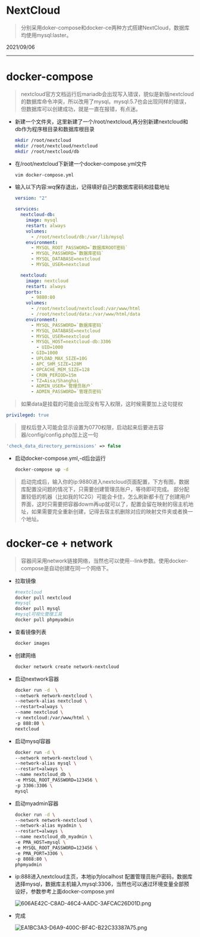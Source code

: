 # NextCloud

> 分别采用doker-compose和docker-ce两种方式搭建NextCloud，数据库均使用mysql:laster。

2021/09/06 

---

# docker-compose

> nextcloud官方文档运行后mariadb会出现写入错误，貌似是新版nextcloud的数据库命令冲突，所以改用了mysql。mysql:5.7也会出现同样的错误，但数据库可以创建成功，就是一直在报错，有点迷。

- 新建一个文件夹，这里新建了一个/root/nextcloud,再分别新建nextcloud和db作为程序根目录和数据库根目录

  ```bash
  mkdir /root/nextcloud
  mkdir /root/nextcloud/nextcloud
  mkdir /root/nextcloud/db
  ```

- 在/root/nextcloud下新建一个docker-compose.yml文件

  ```bash
  vim docker-compose.yml
  ```

- 输入以下内容:wq保存退出，记得填好自己的数据库密码和挂载地址

  ```yaml
  version: "2"

  services:
    nextcloud-db:
      image: mysql
      restart: always
      volumes:
        - /root/nextcloud/db:/var/lib/mysql
      environment:
        - MYSQL_ROOT_PASSWORD=`数据库ROOT密码`
        - MYSQL_PASSWORD=`数据库密码`
        - MYSQL_DATABASE=nextcloud
        - MYSQL_USER=nextcloud
  
    nextcloud:
      image: nextcloud
      restart: always
      ports:
        - 9880:80
      volumes:
        - /root/nextcloud/nextcloud:/var/www/html
        - /root/nextcloud/data:/var/www/html/data
      environment:
        - MYSQL_PASSWORD=`数据库密码`
        - MYSQL_DATABASE=nextcloud
        - MYSQL_USER=nextcloud
        - MYSQL_HOST=nextcloud-db:3306
  		  - UID=1000
  	    - GID=1000
  	    - UPLOAD_MAX_SIZE=10G
  	    - APC_SHM_SIZE=128M
  	    - OPCACHE_MEM_SIZE=128
  	    - CRON_PERIOD=15m
  	    - TZ=Aisa/Shanghai
  	    - ADMIN_USER=`管理员账户`
  	    - ADMIN_PASSWORD=`管理员密码`

  ```

> 如果data是挂载的可能会出现没有写入权限，这时候需要加上这句提权

  ```yaml
  privileged: true
  ```

> 提权后登入可能会显示设置为0770权限，启动起来后要进去容器/config/config.php加上这一句

  ```php
  'check_data_directory_permissions' => false
  ```

- 启动docker-compose.yml,-d后台运行

  ```bash
  docker-compose up -d
  ```

> 启动完成后，输入你的ip:9880进入nextcloud页面配置，下方有图，数据库配置没问题的情况下，只需要创建管理员账户，等待即可完成。
       部分配置较低的机器（比如我的1C2G）可能会卡住，怎么刷新都卡在了创建用户界面，这时只需要把容器dowm再up就可以了，配置会留在映射的宿主机地址，如果需要完全重新创建，记得去宿主机删除对应的映射文件夹或者换一个地址。

# docker-ce + network

> 容器间采用network链接网络，当然也可以使用--link参数。使用docker-compose是自动创建在同一个网络下。

- 拉取镜像

  ```bash
  #nextcloud
  docker pull nextcloud
  #mysql
  docker pull mysql
  #mysql可视化管理工具
  docker pull phpmyadmin
  ```

- 查看镜像列表

  ```bash
  docker images
  ```

- 创建网络

  ```bash
  docker network create network-nextcloud
  ```

- 启动nextwork容器

  ```bash
  docker run -d  \
  --network network-nextcloud \
  --network-alias nextcloud \
  --restart=always \
  --name nextcloud \
  -v nextcloud:/var/www/html \
  -p 888:80 \
  nextcloud
  ```

- 启动mysql容器

  ```bash
  docker run -d \
  --network network-nextcloud \
  --network-alias mysql \
  --restart=always \
  --name nextcloud_db \
  -e MYSQL_ROOT_PASSWORD=123456 \
  -p 3306:3306 \
  mysql
  ```

- 启动myadmin容器

  ```bash
  docker run -d \
  --network network-nextcloud \
  --network-alias myadmin \
  --restart=always \
  --name nextcloud_db_myadmin \
  -e PMA_HOST=mysql \
  -e MYSQL_ROOT_PASSWORD=123456 \
  -e PMA_PORT=3306 \
  -p 8088:80 \
  phpmyadmin
  ```

- ip:888进入nextcloud主页，本地ip为localhost
配置管理员账户密码，数据库选择mysql，数据库主机输入mysql:3306，当然也可以通过环境变量全部预设好，参数参考上面docker-compose.yml

  ![606AE42C-C8AD-46C4-AADC-3AFCAC26D01D.png](https://img.dycloud.work/images/2021/09/13/606AE42C-C8AD-46C4-AADC-3AFCAC26D01D.png)

- 完成

  ![EA1BC3A3-D6A9-400C-BF4C-B22C33387A75.png](https://img.dycloud.work/images/2021/09/13/EA1BC3A3-D6A9-400C-BF4C-B22C33387A75.png)
 